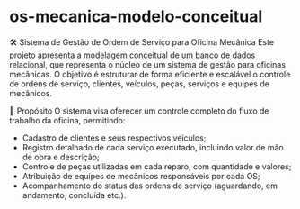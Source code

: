 # os-mecanica-modelo-conceitual

🛠️ Sistema de Gestão de Ordem de Serviço para Oficina Mecânica
Este projeto apresenta a modelagem conceitual de um banco de dados relacional, que representa o núcleo de um sistema de gestão para oficinas mecânicas.
O objetivo é estruturar de forma eficiente e escalável o controle de ordens de serviço, clientes, veículos, peças, serviços e equipes de mecânicos.

🎯 Propósito
O sistema visa oferecer um controle completo do fluxo de trabalho da oficina, permitindo:
- Cadastro de clientes e seus respectivos veículos;
- Registro detalhado de cada serviço executado, incluindo valor de mão de obra e descrição;
- Controle de peças utilizadas em cada reparo, com quantidade e valores;
- Atribuição de equipes de mecânicos responsáveis por cada OS;
- Acompanhamento do status das ordens de serviço (aguardando, em andamento, concluída etc.).
